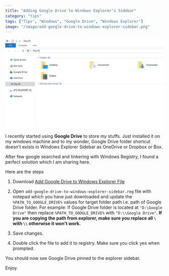 ```yaml
---
title: "Adding Google Drive to Windows Explorer's Sidebar"
category: "tips"
tags: ["Tips", "Windows", "Google Drive", "Windows Explorer"]
image: "/image/add-google-drive-to-windows-explorer-sidebar.png"
---
```


![adding-google-drive-to-windows-explorer-sidebar](/image/add-google-drive-to-windows-explorer-sidebar.png)

I recently started using **Google Drive** to store my stuffs. Just installed it on my windows machine and to my wonder, Google Drive folder shortcut doesn't exists in Windows Explorer Sidebar as OneDrive or Dropbox or Box.

After few google searched and tinkering with Windows Registry, I found a perfect solution which I am sharing here.

Here are the steps

1. Download [Add Google Drive to Windows Explorer File](/download/add-google-drive-to-windows-explorer-sidebar-2.reg)

2. Open ```add-google-drive-to-windows-explorer-sidebar.reg``` file with notepad which you have just downloaded and update the ```%PATH_TO_GOOGLE_DRIVE%``` values for target folder path i.e. path of Google Drive folder.
For example: If Google Drive folder is located at ```"D:\Google Drive"``` then replace ```%PATH_TO_GOOGLE_DRIVE%``` with ```"D:\\Google Drive"```.
**If you are copying the path from explorer, make sure you replace all ```\``` with ```\\``` otherwise it won't work.**

3. Save changes.

4. Double click the file to add it to registry. Make sure you click yes when prompted.

You should now see Google Drive pinned to the explorer sidebar.

Enjoy.
